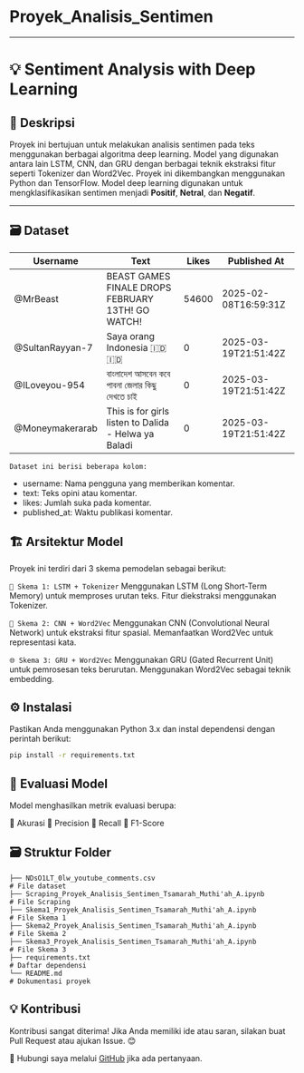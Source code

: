 # Proyek_Analisis_Sentimen
---
# 💡 Sentiment Analysis with Deep Learning

## 📌 Deskripsi
Proyek ini bertujuan untuk melakukan analisis sentimen pada teks menggunakan berbagai algoritma deep learning. Model yang digunakan antara lain LSTM, CNN, dan GRU dengan berbagai teknik ekstraksi fitur seperti Tokenizer dan Word2Vec. Proyek ini dikembangkan menggunakan Python dan TensorFlow. 
Model deep learning digunakan untuk mengklasifikasikan sentimen menjadi **Positif**, **Netral**, dan **Negatif**.

---

## 🗃️ Dataset
| **Username**       | **Text**                                                                                   | **Likes** | **Published At**        |
|--------------------|--------------------------------------------------------------------------------------------|---------- |-------------------------|
| @MrBeast           | BEAST GAMES FINALE DROPS FEBRUARY 13TH! GO WATCH!                                          | 54600     | 2025-02-08T16:59:31Z    |
| @SultanRayyan-7    | Saya orang Indonesia 🇮🇩🇮🇩                                                                   | 0         | 2025-03-19T21:51:42Z    |
| @ILoveyou-954      | বাংলাদেশ আসবেন কবে পাবনা জেলার কিছু দেখতে চাই	                                            | 0         | 2025-03-19T21:51:42Z    |
| @Moneymakerarab    | This is for girls listen to Dalida - Helwa ya Baladi                                       | 0         | 2025-03-19T21:51:42Z    |


```Dataset ini berisi beberapa kolom:```
- username: Nama pengguna yang memberikan komentar.
- text: Teks opini atau komentar.
- likes: Jumlah suka pada komentar.
- published_at: Waktu publikasi komentar.

## 🏗️ Arsitektur Model
Proyek ini terdiri dari 3 skema pemodelan sebagai berikut:

`🚀 Skema 1: LSTM + Tokenizer`
Menggunakan LSTM (Long Short-Term Memory) untuk memproses urutan teks.
Fitur diekstraksi menggunakan Tokenizer.

`🌊 Skema 2: CNN + Word2Vec`
Menggunakan CNN (Convolutional Neural Network) untuk ekstraksi fitur spasial.
Memanfaatkan Word2Vec untuk representasi kata.

`🌐 Skema 3: GRU + Word2Vec`
Menggunakan GRU (Gated Recurrent Unit) untuk pemrosesan teks berurutan.
Menggunakan Word2Vec sebagai teknik embedding.

## ⚙️ Instalasi
Pastikan Anda menggunakan Python 3.x dan instal dependensi dengan perintah berikut:

```sh
pip install -r requirements.txt
```

## 📝 Evaluasi Model
Model menghasilkan metrik evaluasi berupa:

🎯 Akurasi
📝 Precision
🔁 Recall
🌟 F1-Score

## 🗃️ Struktur Folder
```
├── NDsO1LT_0lw_youtube_comments.csv                                      # File dataset
├── Scraping_Proyek_Analisis_Sentimen_Tsamarah_Muthi'ah_A.ipynb           # File Scraping
├── Skema1_Proyek_Analisis_Sentimen_Tsamarah_Muthi'ah_A.ipynb             # File Skema 1
├── Skema2_Proyek_Analisis_Sentimen_Tsamarah_Muthi'ah_A.ipynb             # File Skema 2
├── Skema3_Proyek_Analisis_Sentimen_Tsamarah_Muthi'ah_A.ipynb             # File Skema 3
├── requirements.txt                                                      # Daftar dependensi
└── README.md                                                             # Dokumentasi proyek
```

## 💡 Kontribusi
Kontribusi sangat diterima! Jika Anda memiliki ide atau saran, silakan buat Pull Request atau ajukan Issue. 😊

📧 Hubungi saya melalui [GitHub](https://github.com/MuthiahAinun) jika ada pertanyaan.
